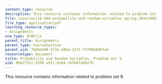 ```yaml
---
content_type: resource
description: This resource contains information related to problem set 9.
file: /courses/18-440-probability-and-random-variables-spring-2014/0662f3125596a911820426fb87a88276_MIT18_440S14_ProblemSet9.pdf
file_type: application/pdf
learning_resource_types:
- Assignments
ocw_type: OCWFile
parent_title: Assignments
parent_type: CourseSection
parent_uid: 7b04d449-572e-a9ba-22f1-7379d584bfa4
resourcetype: Document
title: Probability and Random Variables, Problem Set 9
uid: 0662f312-5596-a911-8204-26fb87a88276
---
```

This resource contains information related to problem set 9.

